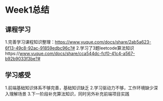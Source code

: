 # Week1总结
## 课程学习
1.完善学习课程知识整理：https://www.yuque.com/docs/share/2ab5a623-6f13-49c8-92ac-91859edbc96c?#
2.学习了3题leetcode算法知识https://www.yuque.com/docs/share/cca544dc-fcf0-41c4-a567-b92b9033f3be?#
## 学习感受
1.前端基础知识体系不够完善，基础知识缺乏
2.学习驱动力不够，工作环境缺少深入理解场景
3.下一阶段补充算法知识，同时另外补充前端项目实践
